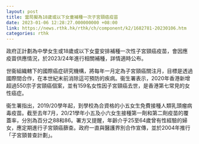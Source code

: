 ```yaml
---
layout: post
title: 當局擬為18歲或以下女童補種一次子宮頸癌疫苗
date: 2023-01-06 12:28:27.000000000 +08:00
link: https://news.rthk.hk/rthk/ch/component/k2/1682781-20230106.htm
categories: rthk
---
```


政府正計劃為中學女生或18歲或以下女童安排補種一次性子宮頸癌疫苗，會因應疫苗供應情況，於2023/24年進行相關補種，詳情適時公布。

世衞組織轄下的國際癌症研究機構，將每年一月定為子宮頸癌關注月，目標是透過國際間合作，在本世紀末前消除這可預防的疾病。衞生署表示，2020年香港新增超過550宗子宮頸癌個案，並有159名女性因子宮頸癌去世，是香港第七常見的女性癌症。

衞生署指出，2019/20學年起，到學校為合資格的小五女生免費接種人類乳頭瘤病毒疫苗。截至去年7月，20/21學年小五及小六女生接種第一劑和第二劑疫苗的覆蓋率，分別為百分之88和86。署方又提醒，年齡介乎25至64歲曾有性經驗的婦女，應定期進行子宮頸癌篩查。政府一直與醫護界別合作宣傳，並於2004年推行「子宮頸普查計劃」。

